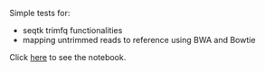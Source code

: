 Simple tests for:
  * seqtk trimfq functionalities
  * mapping untrimmed reads to reference using BWA and Bowtie

Click [here](http://nbviewer.ipython.org/github/wuzhigang05/seqtk_bwa/blob/master/Understanding%20seqtk%20trimfq%20and%20bwa.ipynb?create=1) to see the notebook.
